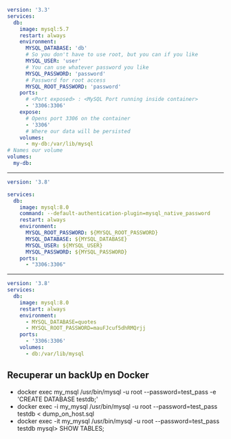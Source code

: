 ```yml
version: '3.3'
services:
  db:
    image: mysql:5.7
    restart: always
    environment:
      MYSQL_DATABASE: 'db'
      # So you don't have to use root, but you can if you like
      MYSQL_USER: 'user'
      # You can use whatever password you like
      MYSQL_PASSWORD: 'password'
      # Password for root access
      MYSQL_ROOT_PASSWORD: 'password'
    ports:
      # <Port exposed> : <MySQL Port running inside container>
      - '3306:3306'
    expose:
      # Opens port 3306 on the container
      - '3306'
      # Where our data will be persisted
    volumes:
      - my-db:/var/lib/mysql
# Names our volume
volumes:
  my-db:
```

---

```yml
version: '3.8'

services:
  db:
    image: mysql:8.0
    command: --default-authentication-plugin=mysql_native_password
    restart: always
    environment:
      MYSQL_ROOT_PASSWORD: ${MYSQL_ROOT_PASSWORD}
      MYSQL_DATABASE: ${MYSQL_DATABASE}
      MYSQL_USER: ${MYSQL_USER}
      MYSQL_PASSWORD: ${MYSQL_PASSWORD}
    ports:
      - "3306:3306"
```


---

```yml
version: '3.8'
services:
  db:
    image: mysql:8.0
    restart: always
    environment:
      - MYSQL_DATABASE=quotes
      - MYSQL_ROOT_PASSWORD=mauFJcuf5dhRMQrjj
    ports:
      - '3306:3306'
    volumes:
      - db:/var/lib/mysql
```

## Recuperar un backUp en Docker
- docker exec my_msql /usr/bin/mysql -u root --password=test_pass -e 'CREATE DATABASE testdb;'
- docker exec -i my_mysql /usr/bin/mysql -u root --password=test_pass testdb < dump_on_host.sql
- docker exec -it my_mysql /usr/bin/mysql -u root --password=test_pass testdb mysql> SHOW TABLES;
